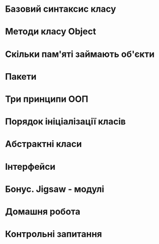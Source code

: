 # Базовий синтаксис класу

# Методи класу Object

# Скільки пам'яті займають об'єкти

# Пакети

# Три принципи ООП

# Порядок ініціалізації класів

# Абстрактні класи

# Інтерфейси

# Бонус. Jigsaw - модулі 

# Домашня робота

# Контрольні запитання